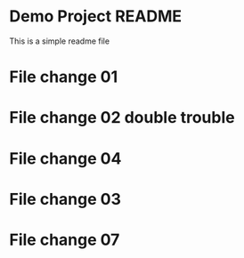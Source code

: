 # Demo Project README

This is a simple readme file

# File change 01
# File change 02 double trouble 
# File change 04
# File change 03
# File change 07